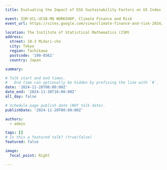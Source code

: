 ```yaml
---
title: Evaluating the Impact of ESG Sustainability Factors on US Index Returns

event: ISM-UCL-UCSB-MQ WORKSHOP, Climate Finance and Risk
event_url: https://sites.google.com/view/climate-finance-and-risk-2024/home

location: The Institute of Statistical Mathematics (ISM)
address:
  street: 10-3 Midori-cho
  city: Tokyo
  region: Tachikawa
  postcode: '190-8562'
  country: Japan 

summary:

# Talk start and end times.
#   End time can optionally be hidden by prefixing the line with `#`.
date: '2024-11-28T08:00:00Z'
date_end: '2024-11-30T16:00:00Z'
all_day: false

# Schedule page publish date (NOT talk date).
publishDate: '2024-11-20T00:00:00Z'

authors:
  - admin

tags: []
# Is this a featured talk? (true/false)
featured: false

image:
  focal_point: Right

---
```

